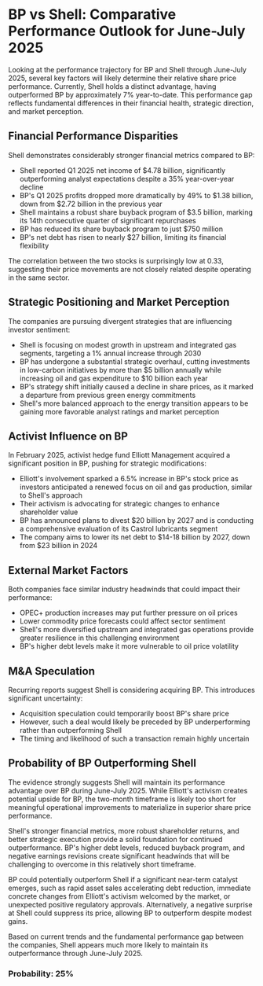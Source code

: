 # BP vs Shell: Comparative Performance Outlook for June-July 2025

Looking at the performance trajectory for BP and Shell through June-July 2025, several key factors will likely determine their relative share price performance. Currently, Shell holds a distinct advantage, having outperformed BP by approximately 7% year-to-date. This performance gap reflects fundamental differences in their financial health, strategic direction, and market perception.

## Financial Performance Disparities

Shell demonstrates considerably stronger financial metrics compared to BP:

- Shell reported Q1 2025 net income of $4.78 billion, significantly outperforming analyst expectations despite a 35% year-over-year decline
- BP's Q1 2025 profits dropped more dramatically by 49% to $1.38 billion, down from $2.72 billion in the previous year
- Shell maintains a robust share buyback program of $3.5 billion, marking its 14th consecutive quarter of significant repurchases
- BP has reduced its share buyback program to just $750 million
- BP's net debt has risen to nearly $27 billion, limiting its financial flexibility

The correlation between the two stocks is surprisingly low at 0.33, suggesting their price movements are not closely related despite operating in the same sector.

## Strategic Positioning and Market Perception

The companies are pursuing divergent strategies that are influencing investor sentiment:

- Shell is focusing on modest growth in upstream and integrated gas segments, targeting a 1% annual increase through 2030
- BP has undergone a substantial strategic overhaul, cutting investments in low-carbon initiatives by more than $5 billion annually while increasing oil and gas expenditure to $10 billion each year
- BP's strategy shift initially caused a decline in share prices, as it marked a departure from previous green energy commitments
- Shell's more balanced approach to the energy transition appears to be gaining more favorable analyst ratings and market perception

## Activist Influence on BP

In February 2025, activist hedge fund Elliott Management acquired a significant position in BP, pushing for strategic modifications:

- Elliott's involvement sparked a 6.5% increase in BP's stock price as investors anticipated a renewed focus on oil and gas production, similar to Shell's approach
- Their activism is advocating for strategic changes to enhance shareholder value
- BP has announced plans to divest $20 billion by 2027 and is conducting a comprehensive evaluation of its Castrol lubricants segment
- The company aims to lower its net debt to $14-18 billion by 2027, down from $23 billion in 2024

## External Market Factors

Both companies face similar industry headwinds that could impact their performance:

- OPEC+ production increases may put further pressure on oil prices
- Lower commodity price forecasts could affect sector sentiment
- Shell's more diversified upstream and integrated gas operations provide greater resilience in this challenging environment
- BP's higher debt levels make it more vulnerable to oil price volatility

## M&A Speculation

Recurring reports suggest Shell is considering acquiring BP. This introduces significant uncertainty:

- Acquisition speculation could temporarily boost BP's share price
- However, such a deal would likely be preceded by BP underperforming rather than outperforming Shell
- The timing and likelihood of such a transaction remain highly uncertain

## Probability of BP Outperforming Shell

The evidence strongly suggests Shell will maintain its performance advantage over BP during June-July 2025. While Elliott's activism creates potential upside for BP, the two-month timeframe is likely too short for meaningful operational improvements to materialize in superior share price performance. 

Shell's stronger financial metrics, more robust shareholder returns, and better strategic execution provide a solid foundation for continued outperformance. BP's higher debt levels, reduced buyback program, and negative earnings revisions create significant headwinds that will be challenging to overcome in this relatively short timeframe.

BP could potentially outperform Shell if a significant near-term catalyst emerges, such as rapid asset sales accelerating debt reduction, immediate concrete changes from Elliott's activism welcomed by the market, or unexpected positive regulatory approvals. Alternatively, a negative surprise at Shell could suppress its price, allowing BP to outperform despite modest gains.

Based on current trends and the fundamental performance gap between the companies, Shell appears much more likely to maintain its outperformance through June-July 2025.

### Probability: 25%